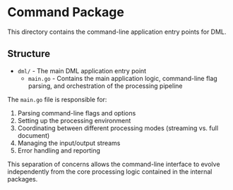 # Command Package

This directory contains the command-line application entry points for DML.

## Structure

- `dml/` - The main DML application entry point
  - `main.go` - Contains the main application logic, command-line flag parsing, and orchestration of the processing pipeline

The `main.go` file is responsible for:
1. Parsing command-line flags and options
2. Setting up the processing environment
3. Coordinating between different processing modes (streaming vs. full document)
4. Managing the input/output streams
5. Error handling and reporting

This separation of concerns allows the command-line interface to evolve independently from the core processing logic contained in the internal packages.